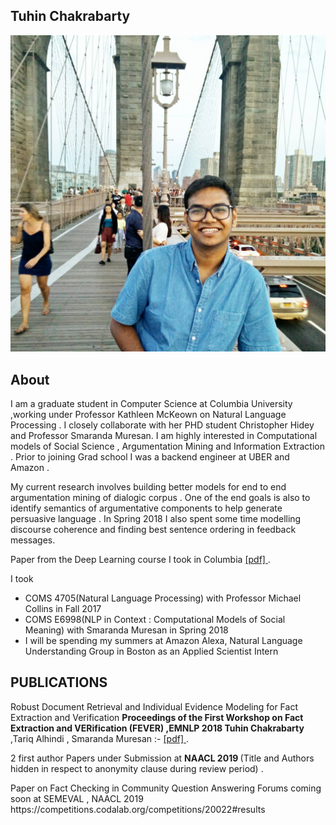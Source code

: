 ## Tuhin Chakrabarty

![Image](images/dp.jpg)

## About
I am a graduate student in Computer Science at Columbia University ,working under Professor Kathleen McKeown on Natural Language Processing . I closely collaborate with her PHD student Christopher Hidey and Professor Smaranda Muresan. I am highly interested in Computational models of Social Science , Argumentation Mining and Information Extraction . Prior to joining Grad school I was a backend engineer at UBER and Amazon .

My current research involves building better models for end to end argumentation mining of dialogic corpus . One of the end goals is also to identify semantics of argumentative components to help generate persuasive language . In Spring 2018
I also spent some time modelling discourse coherence and finding best sentence ordering in feedback messages.



<p> Paper from the Deep Learning course I took in Columbia <a href="https://github.com/tuhinjubcse/COMS4995/blob/master/Deep_Learning_Project_Report.pdf" title="Title">
[pdf] </a> .</p>

I took <br />
- COMS 4705(Natural Language Processing) with Professor Michael Collins in Fall 2017 <br />
- COMS E6998(NLP in Context : Computational Models of Social Meaning) with Smaranda Muresan in Spring 2018 <br />
- I will be spending my summers at Amazon Alexa, Natural Language Understanding Group in Boston  as an Applied  Scientist Intern

## PUBLICATIONS
<p> Robust Document Retrieval and Individual Evidence Modeling for Fact Extraction and Verification <b> Proceedings of the First Workshop on Fact Extraction and VERification (FEVER) ,EMNLP 2018  </b> <b> Tuhin Chakrabarty </b> ,Tariq Alhindi , Smaranda Muresan :- <a href="http://aclweb.org/anthology/W18-5521" title="Title"> [pdf] </a> .</p>
<p> 2 first author Papers under Submission at  <b> NAACL 2019 </b> (Title and Authors hidden in respect to anonymity clause during review period) .</p>
<p> Paper on Fact Checking in Community Question Answering Forums coming soon at SEMEVAL , NAACL 2019
  https://competitions.codalab.org/competitions/20022#results </p>
